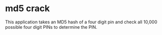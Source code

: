 # md5  crack
This application takes an MD5 hash of a four digit pin and check all 10,000 possible four digit PINs to determine the PIN.

